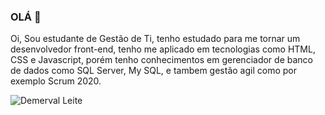 ### OLÁ 👋
Oi, Sou estudante de Gestão de Ti, tenho estudado para me tornar um desenvolvedor front-end, tenho me aplicado em tecnologias como HTML, CSS e Javascript,
porém tenho conhecimentos em gerenciador de banco de dados como SQL Server, My SQL, e tambem gestão agil como por exemplo Scrum 2020.  


![Demerval Leite](https://github-readme-stats.vercel.app/api?username=demervalleite&theme=radical)
<!--
**demervalleite/demervalleite** is a ✨ _special_ ✨ repository because its `README.md` (this file) appears on your GitHub profile.



